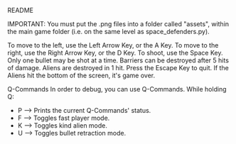 README

IMPORTANT: You must put the .png files into a folder called "assets", within the main game folder (i.e. on the same level as space_defenders.py). 

To move to the left, use the Left Arrow Key, or the A Key.
To move to the right, use the Right Arrow Key, or the D Key.
To shoot, use the Space Key. 
Only one bullet may be shot at a time. 
Barriers can be destroyed after 5 hits of damage. 
Aliens are destroyed in 1 hit.
Press the Escape Key to quit.
If the Aliens hit the bottom of the screen, it's game over. 

Q-Commands
In order to debug, you can use Q-Commands. 
While holding Q:
  * P --> Prints the current Q-Commands' status. 
  * F --> Toggles fast player mode.
  * K --> Toggles kind alien mode. 
  * U --> Toggles bullet retraction mode.
